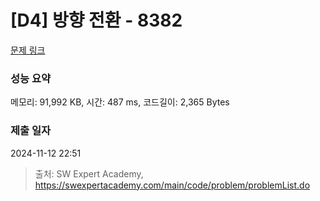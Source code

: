 # [D4] 방향 전환 - 8382 

[문제 링크](https://swexpertacademy.com/main/code/problem/problemDetail.do?contestProbId=AWyNQrCahHcDFAVP) 

### 성능 요약

메모리: 91,992 KB, 시간: 487 ms, 코드길이: 2,365 Bytes

### 제출 일자

2024-11-12 22:51



> 출처: SW Expert Academy, https://swexpertacademy.com/main/code/problem/problemList.do